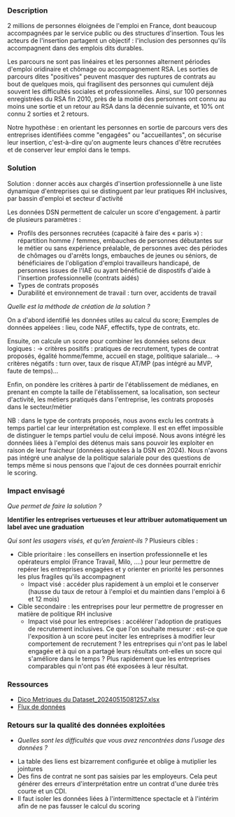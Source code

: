 ### Description

2 millions de personnes éloignées de l'emploi en France, dont beaucoup accompagnées par le service public ou des structures d'insertion. Tous les acteurs de l'insertion partagent un objectif : l'inclusion des personnes qu'ils accompagnent dans des emplois dits durables. 

Les parcours ne sont pas linéaires et les personnes alternent périodes d'emploi oridinaire et chômage ou accompagnement RSA. Les sorties de parcours dites "positives" peuvent masquer des ruptures de contrats au bout de quelques mois, qui fragilisent des personnes qui cumulent déjà souvent les difficultés sociales et professionnelles. Ainsi, sur 100 personnes enregistrées du RSA fin 2010, près de la moitié des personnes ont connu au moins une sortie et un retour au RSA dans la décennie suivante, et 10% ont connu 2 sorties et 2 retours. 

Notre hypothèse : en orientant les personnes en sortie de parcours vers des entreprises identifiées comme "engagées" ou "accueillantes", on sécurise leur insertion, c'est-à-dire qu'on augmente leurs chances d'être recrutées et de conserver leur emploi dans le temps. 

### Solution

Solution : donner accès aux chargés d'insertion professionnelle à une liste dynamique d'entreprises qui se distinguent par leur pratiques RH inclusives, par bassin d'emploi et secteur d'activité

Les données DSN permettent de calculer un score d'engagement. à partir de plusieurs paramètres : 
+ Profils des personnes recrutées (capacité à faire des « paris ») : répartition homme / femmes, embauches de personnes débutantes sur le métier ou sans expérience préalable, de personnes avec des périodes de chômages ou d'arrêts longs, embauches de jeunes ou séniors, de bénéficiaires de l'obligation d'emploi travailleurs handicapé, de personnes issues de l'IAE ou ayant bénéficié de dispostifs d'aide à l'insertion professionnelle (contrats aidés)
+ Types de contrats proposés 
+ Durabilité et environnement de travail :  turn over, accidents de travail

*Quelle est la méthode de création de la solution ?*

On a d'abord identifié les données utiles au calcul du score; Exemples de données appelées : lieu, code NAF, effectifs, type de contrats, etc. 

Ensuite, on calcule un score pour combiner les données selons deux logiques : 
  -> critères positifs : pratiques de recrutement, types de contrat proposés, égalité homme/femme, accueil en stage, politique salariale...
  -> critères négatifs : turn over, taux de risque AT/MP (pas intégré au MVP, faute de temps)...
  
Enfin, on pondère les critères à partir de l'établissement de médianes, en prenant en compte la taille de l'établissement, sa localisation, son secteur d'activité, les métiers pratiqués dans l'entreprise, les contrats proposés dans le secteur/métier

NB : dans le type de contrats proposés, nous avons exclu les contrats à temps partiel car leur interprétation est complexe. Il est en effet impossible de distinguer le temps partiel voulu de celui imposé.  Nous avons intégré  les données liées à l'emploi des détenus mais sans pouvoir les exploiter en raison de leur fraicheur (données ajoutées à la DSN en 2024).
Nous n'avons pas intégré une analyse de la politique salariale pour des questions de temps même si nous pensons que l'ajout de ces données pourrait enrichir le scoring.

### Impact envisagé
*Que permet de faire la solution ?*

**Identifier les entreprises vertueuses et leur attribuer automatiquement un label avec une graduation**

*Qui sont les usagers visés, et qu’en feraient-ils ?*
Plusieurs cibles :
- Cible prioritaire : les conseillers en insertion professionnelle et les opérateurs emploi (France Travail, Milo, ....) pour leur permettre de repérer les entreprises engagées et y orienter en priorité les personnes les plus fragiles qu'ils accompagnent
  - Impact visé : accéder plus rapidement à un emploi et le conserver (hausse du taux de retour  à l'emploi et du maintien dans l'emploi à 6 et 12 mois)
- Cible secondaire : les entreprises pour leur permettre de progresser en matière de politique RH inclusive
  - Impact visé pour les entreprises : accélérer l'adoption de pratiques de recrutement inclusives. Ce que l'on souhaite mesurer : est-ce que l'exposition à un score peut inciter les entreprises à modifier leur comportement de recrutement ? les entreprises qui n'ont pas le label engagée et à qui on a partagé leurs résultats ont-elles un socre qui s'améliore dans le temps ? Plus rapidement que les entreprises comparables qui n'ont pas été exposées à leur résultat. 
  
### Ressources

- [Dico Metriques du Dataset_20240515081257.xlsx](https://github.com/adenoix/hackathon-dsn/blob/main/Dico%20Metriques%20du%20Dataset_20240515081257.xlsx) 
- [Flux de données](https://github.com/adenoix/hackathon-dsn/blob/main/Flux%20Data_20240515081247.pptx) 

### Retours sur la qualité des données exploitées

* *Quelles sont les difficultés que vous avez rencontrées dans l’usage des données ?*
- La table des liens est bizarrement configurée et oblige à mutiplier les jointures
- Des fins de contrat ne sont pas saisies par les employeurs. Cela peut générer des erreurs d'interprétation entre un contrat d'une durée très courte et un CDI.
- Il faut isoler les données liées à l'intermittence spectacle et à l'intérim afin de ne pas fausser le calcul du scoring

